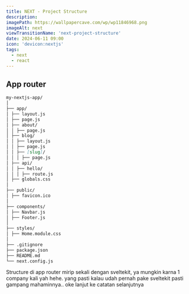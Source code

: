 ```yaml
---
title: NEXT - Project Structure
description:
imagePath: https://wallpapercave.com/wp/wp11846968.png
imageAlt: next
viewTransitionName: 'next-project-structure'
date: 2024-06-11 09:00
icon: 'devicon:nextjs'
tags:
  - next
  - react
---
```


## App router

```md
my-nextjs-app/
│
├── app/
│ ├── layout.js
│ ├── page.js
│ ├── about/
│ │ ├── page.js
│ ├── blog/
│ │ ├── layout.js
│ │ ├── page.js
│ │ ├── [slug]/
│ │ │ ├── page.js
│ ├── api/
│ │ ├── hello/
│ │ │ ├── route.js
│ ├── globals.css
│
├── public/
│ ├── favicon.ico
│
├── components/
│ ├── Navbar.js
│ ├── Footer.js
│
├── styles/
│ ├── Home.module.css
│
├── .gitignore
├── package.json
├── README.md
└── next.config.js
```

Structure di app router mirip sekali dengan sveltekit, ya mungkin karna 1 company kali yah hehe. yang pasti kalau udah pernah pake sveltekit pasti gampang mahaminnya.. oke lanjut ke catatan selanjutnya
